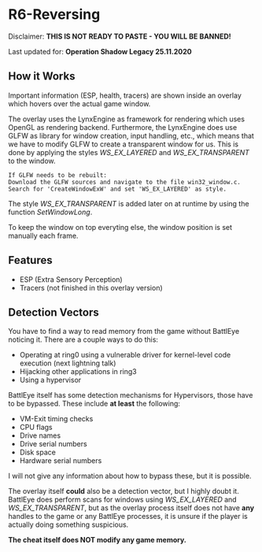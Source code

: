 # R6-Reversing

Disclaimer: **THIS IS NOT READY TO PASTE - YOU WILL BE BANNED!**


Last updated for: **Operation Shadow Legacy 25.11.2020**


## How it Works
Important information (ESP, health, tracers) are shown inside an overlay which hovers over the actual game window.

The overlay uses the LynxEngine as framework for rendering which uses OpenGL as rendering backend.
Furthermore, the LynxEngine does use GLFW as library for window creation, input handling, etc.,
which means that we have to modify GLFW to create a transparent window for us.
This is done by applying the styles *WS_EX_LAYERED* and *WS_EX_TRANSPARENT* to the window.

	If GLFW needs to be rebuilt:
	Download the GLFW sources and navigate to the file win32_window.c.
	Search for 'CreateWindowExW' and set 'WS_EX_LAYERED' as style.

The style *WS_EX_TRANSPARENT* is added later on at runtime by using the function *SetWindowLong*.

To keep the window on top everyting else, the window position is set manually each frame.


## Features
- ESP (Extra Sensory Perception)
- Tracers (not finished in this overlay version)

## Detection Vectors

You have to find a way to read memory from the game without BattlEye noticing it.
There are a couple ways to do this:
* Operating at ring0 using a vulnerable driver for kernel-level code execution (next lightning talk)
* Hijacking other applications in ring3
* Using a hypervisor

BattlEye itself has some detection mechanisms for Hypervisors,
those have to be bypassed. These include **at least** the following:
* VM-Exit timing checks
* CPU flags
* Drive names
* Drive serial numbers
* Disk space
* Hardware serial numbers

I will not give any information about how to bypass these, but it is possible.


The overlay itself **could** also be a detection vector, but I highly doubt it.
BattlEye does perform scans for windows using *WS_EX_LAYERED* and *WS_EX_TRANSPARENT*,
but as the overlay process itself does not have **any** handles to the game or any BattlEye
processes, it is unsure if the player is actually doing something suspicious.

**The cheat itself does NOT modify any game memory.**
